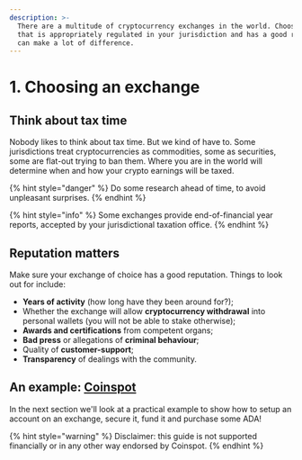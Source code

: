```yaml
---
description: >-
  There are a multitude of cryptocurrency exchanges in the world. Choosing one
  that is appropriately regulated in your jurisdiction and has a good reputation
  can make a lot of difference.
---
```


# 1. Choosing an exchange

## Think about tax time

Nobody likes to think about tax time. But we kind of have to. Some jurisdictions treat cryptocurrencies as commodities, some as securities, some are flat-out trying to ban them. Where you are in the world will determine when and how your crypto earnings will be taxed. 

{% hint style="danger" %}
Do some research ahead of time, to avoid unpleasant surprises. 
{% endhint %}

{% hint style="info" %}
Some exchanges provide end-of-financial year reports, accepted by your jurisdictional taxation office.
{% endhint %}



## Reputation matters

Make sure your exchange of choice has a good reputation. Things to look out for include:

* **Years of activity** \(how long have they been around for?\);
* Whether the exchange will allow **cryptocurrency withdrawal** into personal wallets \(you will not be able to stake otherwise\);
* **Awards and certifications** from competent organs;
* **Bad press** or allegations of **criminal behaviour**;
* Quality of **customer-support**;
* **Transparency** of dealings with the community.

## An example: [Coinspot](coinspot.md)

In the next section we'll look at a practical example to show how to setup an account on an exchange, secure it, fund it and purchase some ADA!

{% hint style="warning" %}
Disclaimer: this guide is not supported financially or in any other way endorsed by Coinspot. 
{% endhint %}

